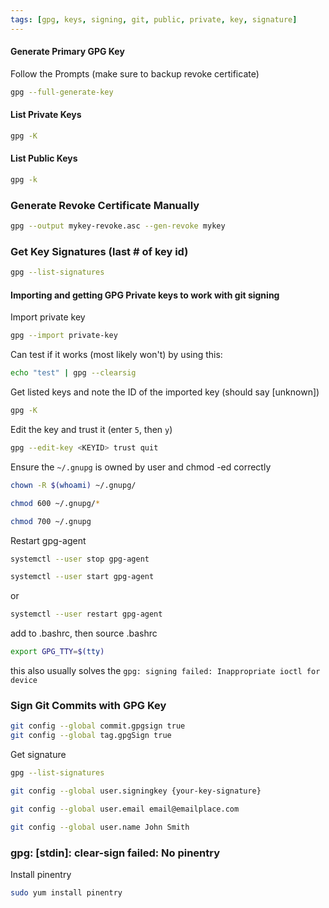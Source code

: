 ```yaml
---
tags: [gpg, keys, signing, git, public, private, key, signature]
---
```


#### Generate Primary GPG Key
Follow the Prompts (make sure to backup revoke certificate)
```bash
gpg --full-generate-key
```
#### List Private Keys
```bash
gpg -K
```
#### List Public Keys
```bash
gpg -k
```
### Generate Revoke Certificate Manually
```bash
gpg --output mykey-revoke.asc --gen-revoke mykey
```
### Get Key Signatures (last # of key id)
```bash
gpg --list-signatures
```

#### Importing and getting GPG Private keys to work with git signing
Import private key
```bash
gpg --import private-key
```
Can test if it works (most likely won't) by using this:
```bash
echo "test" | gpg --clearsig
```
Get listed keys and note the ID of the imported key (should say \[unknown\])
```bash
gpg -K
```
Edit the key and trust it (enter `5`, then `y`)
```bash
gpg --edit-key <KEYID> trust quit
```
Ensure the `~/.gnupg` is owned by user and chmod -ed correctly
```bash
chown -R $(whoami) ~/.gnupg/
```
```bash
chmod 600 ~/.gnupg/*
```
```bash
chmod 700 ~/.gnupg
```

Restart gpg-agent
```bash
systemctl --user stop gpg-agent
```
```bash
systemctl --user start gpg-agent
```
or
```bash
systemctl --user restart gpg-agent
```
add to .bashrc, then source .bashrc
```bash
export GPG_TTY=$(tty)
```
this also usually solves the `gpg: signing failed: Inappropriate ioctl for device`
### Sign Git Commits with GPG Key
```bash
git config --global commit.gpgsign true
git config --global tag.gpgSign true
```
Get signature
```bash
gpg --list-signatures
```
```bash
git config --global user.signingkey {your-key-signature}
```
```bash
git config --global user.email email@emailplace.com
```
```bash
git config --global user.name John Smith
```


### gpg: [stdin]: clear-sign failed: No pinentry
Install pinentry
```bash
sudo yum install pinentry
```